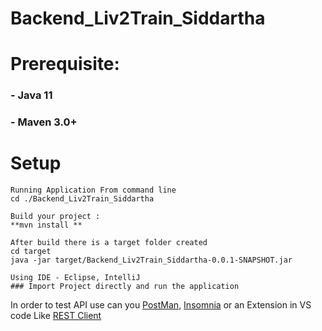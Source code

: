 # Backend_Liv2Train_Siddartha 

# Prerequisite:
### - Java 11
### - Maven 3.0+

# Setup 
```
Running Application From command line 
cd ./Backend_Liv2Train_Siddartha

Build your project :
**mvn install **

After build there is a target folder created 
cd target 
java -jar target/Backend_Liv2Train_Siddartha-0.0.1-SNAPSHOT.jar

Using IDE - Eclipse, IntelliJ
### Import Project directly and run the application 
```

In order to test API use can you [PostMan](https://www.postman.com/ 'Postman'), [Insomnia](https://insomnia.rest/ 'Insomnia') or an Extension in VS code Like 
[REST Client](https://marketplace.visualstudio.com/items?itemName=humao.rest-client 'REST Client')
